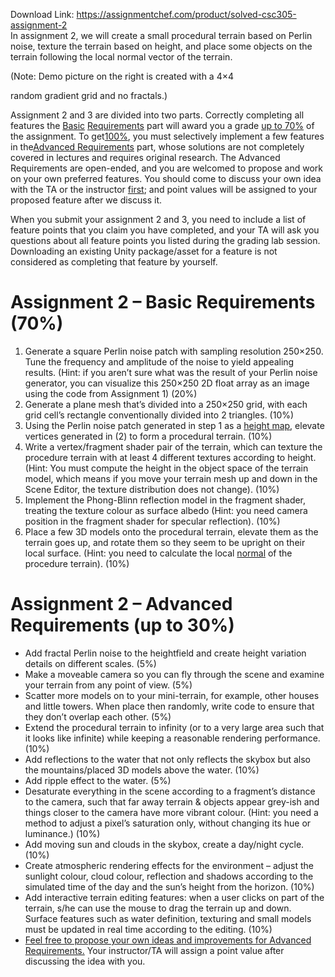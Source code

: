 Download Link: https://assignmentchef.com/product/solved-csc305-assignment-2
<br>
In assignment 2, we will create a small procedural terrain based on Perlin noise, texture the terrain based on height, and place some objects on the terrain following the local normal vector of the terrain.




(Note: Demo picture on the right is created with a 4×4

random gradient grid and no fractals.)




Assignment 2 and 3 are divided into two parts. Correctly completing all features the ​<u>Basic</u> <u>Requirements</u>​ part will award you a grade ​<u>up to 70%</u><u>​</u> of the assignment. To get <u>​100%</u><u>​</u>, you must selectively implement a few features in the <u>​Advanced Requirements</u><u>​</u> part, whose solutions are not completely covered in lectures and requires original research. The Advanced Requirements are open-ended, and you are welcomed to propose and work on your own preferred features. You should come to discuss your own idea with the TA or the instructor <u>​first</u><u>​</u>; and point values will be assigned to your proposed feature after we discuss it.




When you submit your assignment 2 and 3, you need to include a list of feature points that you claim you have completed, and your TA will ask you questions about all feature points you listed during the grading lab session. Downloading an existing Unity package/asset for a feature is not considered as completing that feature by yourself.




<h1>Assignment 2 – Basic Requirements (70%)</h1>

<ol>

 <li>Generate a square Perlin noise patch with sampling resolution 250×250. Tune the frequency and amplitude of the noise to yield appealing results. (Hint: if you aren’t sure what was the result of your Perlin noise generator, you can visualize this 250×250 2D float array as an image using the code from Assignment 1) (20%)</li>

 <li>Generate a plane mesh that’s divided into a 250×250 grid, with each grid cell’s rectangle conventionally divided into 2 triangles. (10%)</li>

 <li>Using the Perlin noise patch generated in step 1 as a ​<u>height map</u>​, elevate vertices generated in (2) to form a procedural terrain. (10%)</li>

 <li>Write a vertex/fragment shader pair of the terrain, which can texture the procedure terrain with at least 4 different textures according to height. (Hint: You must compute the height in the object space of the terrain model, which means if you move your terrain mesh up and down in the Scene Editor, the texture distribution does not change). (10%)</li>

 <li>Implement the Phong-Blinn reflection model in the fragment shader, treating the texture colour as surface albedo (Hint: you need camera position in the fragment shader for specular reflection). (10%)</li>

 <li>Place a few 3D models onto the procedural terrain, elevate them as the terrain goes up, and rotate them so they seem to be upright on their local surface. (Hint: you need to calculate the local ​<u>normal</u><u>​</u> of the procedure terrain). (10%)</li>

</ol>




<h1>Assignment 2 – Advanced Requirements (up to 30%)</h1>

<ul>

 <li>Add fractal Perlin noise to the heightfield and create height variation details on different scales. (5%)</li>

 <li>Make a moveable camera so you can fly through the scene and examine your terrain from any point of view. (5%)</li>

 <li>Scatter more models on to your mini-terrain, for example, other houses and little towers. When place then randomly, write code to ensure that they don’t overlap each other. (5%)</li>

 <li>Extend the procedural terrain to infinity (or to a very large area such that it looks like infinite) while keeping a reasonable rendering performance. (10%)</li>

 <li>Add reflections to the water that not only reflects the skybox but also the mountains/placed 3D models above the water. (10%)</li>

 <li>Add ripple effect to the water. (5%)</li>

 <li>Desaturate everything in the scene according to a fragment’s distance to the camera, such that far away terrain &amp; objects appear grey-ish and things closer to the camera have more vibrant colour. (Hint: you need a method to adjust a pixel’s saturation only, without changing its hue or luminance.) (10%)</li>

 <li>Add moving sun and clouds in the skybox, create a day/night cycle. (10%)</li>

 <li>Create atmospheric rendering effects for the environment – adjust the sunlight colour, cloud colour, reflection and shadows according to the simulated time of the day and the sun’s height from the horizon. (10%)</li>

 <li>Add interactive terrain editing features: when a user clicks on part of the terrain, s/he can use the mouse to drag the terrain up and down. Surface features such as water definition, texturing and small models must be updated in real time according to the editing. (10%)</li>

 <li><u>Feel free to propose your own ideas and improvements for Advanced Requirements.</u> Your instructor/TA will assign a point value after discussing the idea with you.</li>

</ul>


